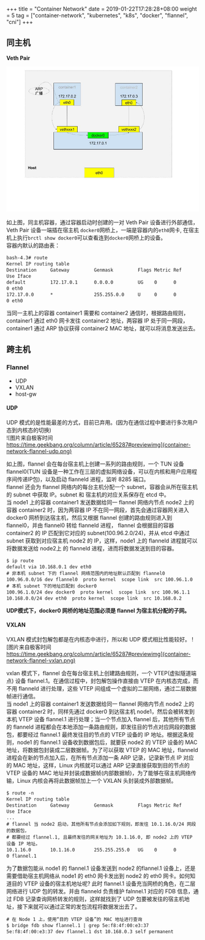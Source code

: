 +++
title = "Container Network"
date =  2019-01-22T17:28:28+08:00
weight = 5
tag = ["container-network", "kubernetes", "k8s", "docker", "flannel", "cni"]
+++

## 同主机
**Veth Pair**

![](./container-network-1.jpg)    

如上图，同主机容器，通过容器启动时创建的一对 Veth Pair 设备进行外部通信，Veth Pair 设备一端插在宿主机 `docker0`网桥上，一端是容器内的`eth0`网卡, 在宿主机上执行`brctl show docker0`可以查看连到`docker0`网桥上的设备。    
容器内默认的路由表：    
```shell
bash-4.3# route
Kernel IP routing table
Destination     Gateway         Genmask         Flags Metric Ref    Use Iface
default         172.17.0.1      0.0.0.0         UG    0      0        0 eth0
172.17.0.0      *               255.255.0.0     U     0      0        0 eth0
```
当同一主机上的容器 container1 需要和 container2 通信时，根据路由规则，container1 通过 eth0 网卡发往 container2 地址，两容器 IP 处于同一网段，container1 通过 ARP 协议获得 container2 MAC 地址，就可以将消息发送出去。    

## 跨主机
### Flannel
- UDP    
- VXLAN    
- host-gw    

#### UDP
UDP 模式的是性能最差的方式，目前已弃用。(因为在通信过程中要进行多次用户态到内核态的切换)    
![图片来自极客时间 https://time.geekbang.org/column/article/65287#previewimg](container-network-flannel-udp.png)    

如上图，flannel 会在每台宿主机上创建一系列的路由规则，一个 TUN 设备 flannel0(TUN 设备是一种工作在三层的虚拟网络设备，可以在内核和用户应用程序间传递IP包)，以及启动 flanneld 进程，监听 8285 端口。    
flannel 还会为 flannel 网络内的每台主机分配一个 subnet，容器会从所在宿主机的 subnet 中获取 IP。subnet 和 宿主机的对应关系保存在 etcd 中。    
当 node1 上的容器 container1 发送数据给同一 flannel 网络内节点 node2 上的容器 container2 时，因为两容器 IP 不在同一网段，首先会通过容器网关进入 docker0 网桥到达宿主机，然后又根据 flannel 创建的路由规则进入到 flannel0，并由 flannel0 转给 flanneld 进程， flannel 会根据目的容器 container2 的 IP 匹配到它对应的 subnet(100.96.2.0/24)，并从 etcd 中通过 subnet 获取到对应宿主机 node2 的 IP，这样，node1 上的 flanneld 进程就可以将数据发送给 node2上 的 flanneld 进程，进而将数据发送到目的容器。    
```shell
$ ip route
default via 10.168.0.1 dev eth0
# 非本机 subnet 下的 flannel 网络范围内的地址默认匹配到 flannel0
100.96.0.0/16 dev flannel0  proto kernel  scope link  src 100.96.1.0
# 本机 subnet 下的地址匹配到 docker0
100.96.1.0/24 dev docker0  proto kernel  scope link  src 100.96.1.1
10.168.0.0/24 dev eth0  proto kernel  scope link  src 10.168.0.2
```
**UDP模式下，docker0 网桥的地址范围必须是 flannel 为宿主机分配的子网。**     

#### VXLAN
VXLAN 模式封包解包都是在内核态中进行，所以和 UDP 模式相比性能较好。
![图片来自极客时间 https://time.geekbang.org/column/article/65287#previewimg](container-network-flannel-vxlan.png)    

vxlan 模式下，flannel 会在每台宿主机上创建路由规则，一个 VTEP(虚拟隧道端点) 设备 flannel.1。在通信过程中，封包解包操作直接由 VTEP 在内核态完成，而不用 flanneld 进行处理，这些 VTEP 间组成一个虚拟的二层网络，通过二层数据帧进行通信。    
当 node1 上的容器 container1 发送数据给同一 flannel 网络内节点 node2 上的容器 container2 时，同样先通过 docker0 到达宿主机 node1，然后会被转发到本机 VTEP 设备 flannel.1 进行处理；当一个节点加入 flannel 后，其他所有节点的 flanneld 进程都会在本地添加一条路由规则，即发往目的节点对应网段的数据包，都要经过 flannel.1 最终发往目的节点的 VTEP 设备的 IP 地址。根据这条规则，node1 的 flannel.1 设备收到数据包后，就要获 node2 的 VTEP 设备的 MAC 地址，将数据包封装成二层数据帧。为了可以获取 VTEP 的 MAC 地址，flanneld 进程会在新的节点加入后，在所有节点添加一条 ARP 记录，记录新节点 IP 对应的 MAC 地址，这样，Linux 内核就可以通过 ARP 记录直接获取到目的节点的 VTEP 设备的 MAC 地址并封装成数据帧(内部数据帧)，为了能够在宿主机网络传输，Linux 内核会再将此数据帧加上一个 VXLAN 头封装成外部数据帧。    
```shell
$ route -n
Kernel IP routing table
Destination     Gateway         Genmask         Flags Metric Ref    Use Iface
...
# flannel 当 node2 启动，其他所有节点会添加如下规则，即发往 10.1.16.0/24 网段的数据包，
# 都要经过 flannel.1, 且最终发往的网关地址为 10.1.16.0, 即 node2 上的 VTEP 设备 IP 地址。
10.1.16.0       10.1.16.0       255.255.255.0   UG    0      0        0 flannel.1
```

为了数据包能从 node1 的 flannel.1 设备发送到 node2 的flannel.1 设备上，还是需要借助宿主机网络从 node1 的 eth0 网卡发出到 node2 的 eth0 网卡。如何知道目的 VTEP 设备的宿主机地址呢? 此时 flannel.1 设备充当网桥的角色，在二层网络进行 UDP 包的转发。并由 flanneld 负责维护 falnnel.1 对应的 FDB 信息，通过 FDB 记录查询网桥转发的规则，这样就找到了 UDP 包要被发往的宿主机地址，接下来就可以通过正常的发包流程将数据发出去了。
```shell
# 在 Node 1 上，使用“目的 VTEP 设备”的 MAC 地址进行查询
$ bridge fdb show flannel.1 | grep 5e:f8:4f:00:e3:37
5e:f8:4f:00:e3:37 dev flannel.1 dst 10.168.0.3 self permanent

```



